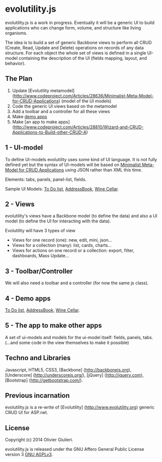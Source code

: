 # evolutility.js

evolutility.js is a work in progress. Eventually it will be a generic UI to build applications who can change form, volume, and structure like living organisms.

The idea is to build a set of generic Backbone views to perform all CRUD (Create, Read, Update and Delete) operations on records of any data structure.
For each object the whole set of views is defined in a single UI-model containing the description of the UI (fields mapping, layout, and behavior).

## The Plan 

1. Update [Evolutility metamodel] (http://www.codeproject.com/Articles/28636/Minimalist-Meta-Model-for-CRUD-Applications) (model of the UI models)
2. Code the generic UI views based on the metamodel
3. Add a toolbar and a controller for all these views
4. Make [demo apps](http://evoluteur.github.io/evolutility/demo/index.html)
5. Make [an app to make apps] (http://www.codeproject.com/Articles/28810/Wizard-and-CRUD-Applications-to-Build-other-CRUD-A)


## 1 - UI-model

To define UI-models evolutility uses some kind of UI language.
It is not fully defined yet but the syntax of UI-models will be based on [Minimalist Meta-Model for CRUD Applications](http://www.codeproject.com/Articles/28636/Minimalist-Meta-Model-for-CRUD-Applications)
using JSON rather than XML this time.

Elements: tabs, panels, panel-list, fields.

Sample UI Models:
[To Do list](http://github.com/evoluteur/evolutility/blob/master/js/ui-models/apps/todo.js),
[AddressBook](http://github.com/evoluteur/evolutility/blob/master/js/ui-models/apps/contacts.js),
[Wine Cellar](http://github.com/evoluteur/evolutility/blob/master/js/ui-models/apps/winecellar.js).

## 2 - Views

evolutility's views have a Backbone model (to define the data) and also a UI model (to define the UI for interacting with the data).

Evolutility will have 3 types of view
* Views for one record (one): new, edit, mini, json...
* Views for a collection (many): list, cards, charts...
* Views for actions on one record or a collection: export, filter, dashboards, Mass Update...

## 3 - Toolbar/Controller

We will also need a toolbar and a controller (for now the same js class).

## 4 - Demo apps

[To Do list](http://evoluteur.github.io/evolutility/demo/todo.html),
[AddressBook](http://evoluteur.github.io/evolutility/demo/contact.html),
[Wine Cellar](http://evoluteur.github.io/evolutility/demo/winecellar.html).


## 5 - The app to make other apps

A set of ui-models and models for the ui-model itself: fields, panels, tabs.
(...and some code in the view themselves to make it possible)


## Techno and Libraries

Javascript, HTML5, CSS3,
[Backbone] (http://backbonejs.org),
[Underscore] (http://underscorejs.org/),
[jQuery] (http://jquery.com),
[Bootstrap] (http://getbootstrap.com/).

## Previous incarnation

evolutility.js is a re-write of [Evolutility] (http://www.evolutility.org) generic CRUD UI for ASP.net.


## License

Copyright (c) 2014 Olivier Giulieri.

evolutility.js is released under the GNU Affero General Public License version 3 [GNU AGPLv3](http://www.gnu.org/licenses/agpl-3.0.html).

